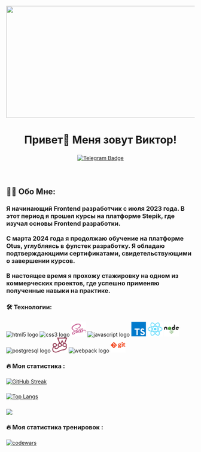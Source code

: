 <br clear="both">

<div align="center">
  <img height="300" width="600" src="https://user-images.githubusercontent.com/74038190/225813708-98b745f2-7d22-48cf-9150-083f1b00d6c9.gif"  />
</div>

###

<h1 align="center">Привет👋 Меня зовут Виктор!</h1>

###

<div align="center" id="badges">
  <a href="https://t.me/viktorkozintsev">
    <img src="https://img.shields.io/badge/Telegram-26A5E4?style=for-the-badge&logo=telegram&logoColor=white" alt="Telegram Badge"/>
  </a>
</div>

###

<div align="center">
  <img src="https://komarev.com/ghpvc/?username=V-Kozintsev&style=flat-square&color=blue" alt=""/>
</div>

###

## 👨‍💻 Обо Мне:
<h3 align="left" class="heading-element" dir="auto">
  Я начинающий Frontend разработчик с июля 2023 года. В этот период я прошел курсы на платформе Stepik, где изучал основы Frontend разработки.<br><br>С марта 2024 года я продолжаю обучение на платформе Otus, углубляясь в фулстек разработку.
  Я обладаю подтверждающими сертификатами, свидетельствующими о завершении курсов.<br><br>В настоящее время я прохожу стажировку на одном из коммерческих проектов, где успешно применяю полученные навыки на практике.
</h3>

###

###

<h3 align="left">🛠 Технологии:</h3>

###

<div align="left">
  <img src="https://cdn.jsdelivr.net/gh/devicons/devicon/icons/html5/html5-original.svg" height="40" alt="html5 logo"  />
  <img src="https://cdn.jsdelivr.net/gh/devicons/devicon/icons/css3/css3-original.svg" height="40" alt="css3 logo"  />
  <img src="https://github.com/devicons/devicon/blob/master/icons/sass/sass-original.svg" height="40" alt="sass logo"  />
  <img src="https://cdn.jsdelivr.net/gh/devicons/devicon/icons/javascript/javascript-original.svg" height="40" alt="javascript logo"  />
  <img src="https://github.com/devicons/devicon/blob/master/icons/typescript/typescript-original.svg" height="40" alt="typescript logo"  />
  <img src="https://github.com/devicons/devicon/blob/master/icons/react/react-original.svg" height="40" alt="react logo" />
  <img src="https://github.com/devicons/devicon/blob/master/icons/nodejs/nodejs-original-wordmark.svg" height="40" alt="nodeJS logo"  />
  <img src="" height="40" alt="postgresql logo" /> 
  <img src="https://github.com/devicons/devicon/blob/master/icons/jest/jest-plain.svg" height="40" alt="jest logo"  />
  <img src="https://cdn.simpleicons.org/webpack/8DD6F9" height="40" alt="webpack logo"  />
  <img src="https://github.com/devicons/devicon/blob/master/icons/git/git-plain-wordmark.svg" height="40" alt="git logo"  />
</div>

###

<h3 align="left">🔥   Моя статистика :</h3>

###

[![GitHub Streak](https://streak-stats.demolab.com?user=V-Kozintsev)](https://git.io/streak-stats)


###

[![Top Langs](https://github-readme-stats.vercel.app/api/top-langs/?username=V-Kozintsev&layout=compact&theme=vision-friendly-dark)](https://github.com/anuraghazra/github-readme-stats)
  
###

<a href="https://github.com/V-Kozintsev">
    <img height=129 align="center" src="https://github-readme-stats.vercel.app/api?username=V-Kozintsev&hide=stars,prs,issues,contribs&rank_icon=github&custom_title=My+GitHub+Stats&theme=radical" />
</a>

###

<h3 align="left">🔥   Моя статистика тренировок :</h3>

###

[![codewars](https://www.codewars.com/users/V-Kozintsev/badges/large)](https://www.codewars.com/users/V-Kozintsev)

###


